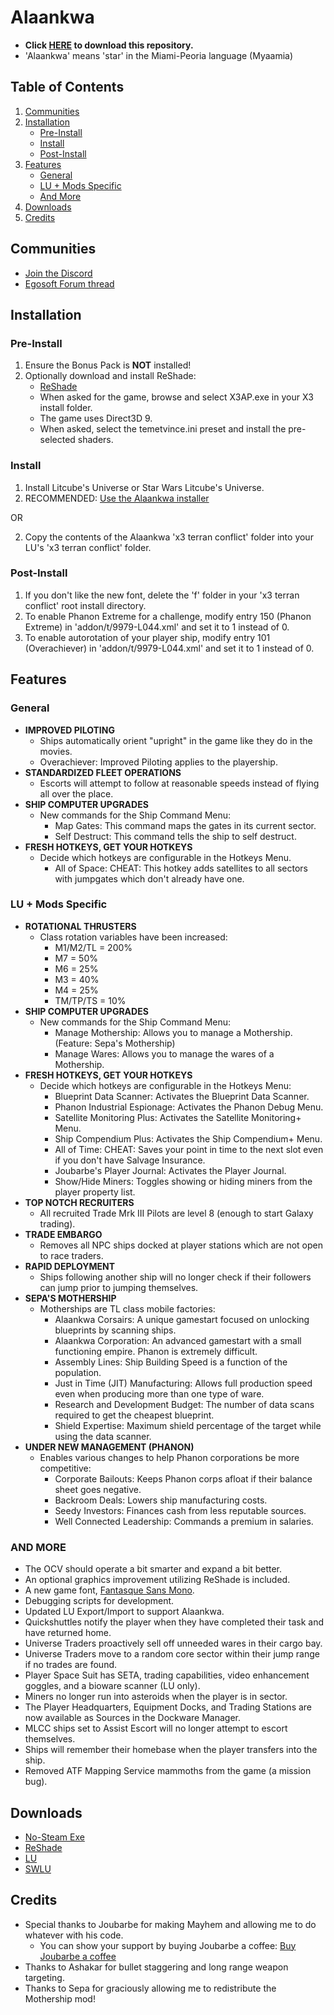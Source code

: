 # Alaankwa
* **Click [HERE](https://github.com/temetvince/alaankwa/archive/refs/heads/main.zip "The equivalent of clicking the Code button then Download ZIP") to download this repository.**
* 'Alaankwa' means 'star' in the Miami-Peoria language (Myaamia)

## Table of Contents
1. [Communities](#communities)
2. [Installation](#installation)
    - [Pre-Install](#pre-install)
    - [Install](#install)
    - [Post-Install](#post-install)
3. [Features](#features)
    - [General](#general)
    - [LU + Mods Specific](#lu--mods-specific)
    - [And More](#and-more)
4. [Downloads](#downloads)
5. [Credits](#credits)

## Communities
* [Join the Discord](https://discord.gg/S587CRb)
* [Egosoft Forum thread](https://forum.egosoft.com/viewtopic.php?f=94&t=441824)

## Installation

### Pre-Install
1. Ensure the Bonus Pack is **NOT** installed!
2. Optionally download and install ReShade:
   - [ReShade](https://reshade.me/)
   - When asked for the game, browse and select X3AP.exe in your X3 install folder.
   - The game uses Direct3D 9.
   - When asked, select the temetvince.ini preset and install the pre-selected shaders.

### Install
1. Install Litcube's Universe or Star Wars Litcube's Universe.
2. RECOMMENDED: [Use the Alaankwa installer](https://github.com/temetvince/alaankwa-installer)

OR

2. Copy the contents of the Alaankwa 'x3 terran conflict' folder into your LU's 'x3 terran conflict' folder.

### Post-Install
1. If you don't like the new font, delete the 'f' folder in your 'x3 terran conflict' root install directory.
2. To enable Phanon Extreme for a challenge, modify entry 150 (Phanon Extreme) in 'addon/t/9979-L044.xml' and set it to 1 instead of 0.
3. To enable autorotation of your player ship, modify entry 101 (Overachiever) in 'addon/t/9979-L044.xml' and set it to 1 instead of 0.

## Features

### General
- **IMPROVED PILOTING**
    - Ships automatically orient "upright" in the game like they do in the movies.
    - Overachiever: Improved Piloting applies to the playership.
- **STANDARDIZED FLEET OPERATIONS**
    - Escorts will attempt to follow at reasonable speeds instead of flying all over the place.
- **SHIP COMPUTER UPGRADES**
    - New commands for the Ship Command Menu:
        - Map Gates: This command maps the gates in its current sector.
        - Self Destruct: This command tells the ship to self destruct.
- **FRESH HOTKEYS, GET YOUR HOTKEYS**
    - Decide which hotkeys are configurable in the Hotkeys Menu.
        - All of Space: CHEAT: This hotkey adds satellites to all sectors with jumpgates which don't already have one.

### LU + Mods Specific
- **ROTATIONAL THRUSTERS**
    - Class rotation variables have been increased:
        - M1/M2/TL = 200%
        - M7 = 50%
        - M6 = 25%
        - M3 = 40%
        - M4 = 25%
        - TM/TP/TS = 10%
- **SHIP COMPUTER UPGRADES**
    - New commands for the Ship Command Menu:
        - Manage Mothership: Allows you to manage a Mothership. (Feature: Sepa's Mothership)
        - Manage Wares: Allows you to manage the wares of a Mothership.
- **FRESH HOTKEYS, GET YOUR HOTKEYS**
    - Decide which hotkeys are configurable in the Hotkeys Menu:
        - Blueprint Data Scanner: Activates the Blueprint Data Scanner.
        - Phanon Industrial Espionage: Activates the Phanon Debug Menu.
        - Satellite Monitoring Plus: Activates the Satellite Monitoring+ Menu.
        - Ship Compendium Plus: Activates the Ship Compendium+ Menu.
        - All of Time: CHEAT: Saves your point in time to the next slot even if you don't have Salvage Insurance.
        - Joubarbe's Player Journal: Activates the Player Journal.
        - Show/Hide Miners: Toggles showing or hiding miners from the player property list.
- **TOP NOTCH RECRUITERS**
    - All recruited Trade Mrk III Pilots are level 8 (enough to start Galaxy trading).
- **TRADE EMBARGO**
    - Removes all NPC ships docked at player stations which are not open to race traders.
- **RAPID DEPLOYMENT**
    - Ships following another ship will no longer check if their followers can jump prior to jumping themselves.
- **SEPA'S MOTHERSHIP**
    - Motherships are TL class mobile factories:
        - Alaankwa Corsairs: A unique gamestart focused on unlocking blueprints by scanning ships.
        - Alaankwa Corporation: An advanced gamestart with a small functioning empire. Phanon is extremely difficult.
        - Assembly Lines: Ship Building Speed is a function of the population.
        - Just in Time (JIT) Manufacturing: Allows full production speed even when producing more than one type of ware.
        - Research and Development Budget: The number of data scans required to get the cheapest blueprint.
        - Shield Expertise: Maximum shield percentage of the target while using the data scanner.
- **UNDER NEW MANAGEMENT (PHANON)**
    - Enables various changes to help Phanon corporations be more competitive:
        - Corporate Bailouts: Keeps Phanon corps afloat if their balance sheet goes negative.
        - Backroom Deals: Lowers ship manufacturing costs.
        - Seedy Investors: Finances cash from less reputable sources.
        - Well Connected Leadership: Commands a premium in salaries.

### AND MORE
- The OCV should operate a bit smarter and expand a bit better.
- An optional graphics improvement utilizing ReShade is included.
- A new game font, [Fantasque Sans Mono](https://github.com/belluzj/fantasque-sans).
- Debugging scripts for development.
- Updated LU Export/Import to support Alaankwa.
- Quickshuttles notify the player when they have completed their task and have returned home.
- Universe Traders proactively sell off unneeded wares in their cargo bay.
- Universe Traders move to a random core sector within their jump range if no trades are found.
- Player Space Suit has SETA, trading capabilities, video enhancement goggles, and a bioware scanner (LU only).
- Miners no longer run into asteroids when the player is in sector.
- The Player Headquarters, Equipment Docks, and Trading Stations are now available as Sources in the Dockware Manager.
- MLCC ships set to Assist Escort will no longer attempt to escort themselves.
- Ships will remember their homebase when the player transfers into the ship.
- Removed ATF Mapping Service mammoths from the game (a mission bug).

## Downloads
* [No-Steam Exe](https://www.egosoft.com/download/x3ap/bonus_en.php)
* [ReShade](https://reshade.me/)
* [LU](https://www.x3collective.com/lu-setup/lu-downloads/)
* [SWLU](https://www.moddb.com/mods/star-wars-lu-swlu/downloads)

## Credits
* Special thanks to Joubarbe for making Mayhem and allowing me to do whatever with his code.
    * You can show your support by buying Joubarbe a coffee: [Buy Joubarbe a coffee](https://www.buymeacoffee.com/Joubarbe)
* Thanks to Ashakar for bullet staggering and long range weapon targeting.
* Thanks to Sepa for graciously allowing me to redistribute the Mothership mod!
